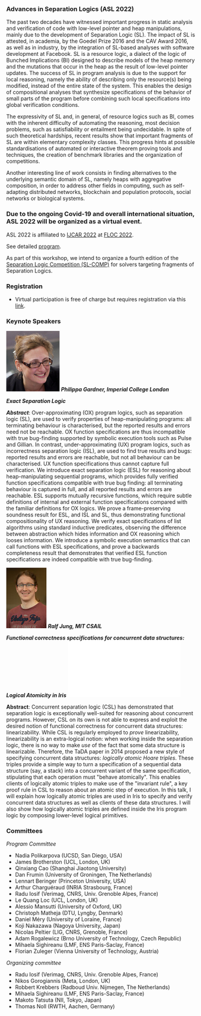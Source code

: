 ### Advances in Separation Logics (ASL 2022)

The past two decades have witnessed important progress in static analysis and verification of code with low-level pointer and heap manipulations, mainly due to the development of Separation Logic (SL). The impact of SL is attested, in academia, by the Goedel Prize 2016 and the CAV Award 2016, as well as in industry, by the integration of SL-based analyses with software development at Facebook. SL is a resource logic, a dialect of the logic of Bunched Implications (BI) designed to describe models of the heap memory and the mutations that occur in the heap as the result of low-level pointer updates. The success of SL in program analysis is due to the support for local reasoning, namely the ability of describing only the resource(s) being modified, instead of the entire state of the system. This enables the design of compositional analyses that synthesize specifications of the behavior of small parts of the program before combining such local specifications into global verification conditions.

The expressivity of SL and, in general, of resource logics such as BI, comes with the inherent difficulty of automating the reasoning, most decision problems, such as satisfiability or entailment being undecidable. In spite of such theoretical hardships, recent results show that important fragments of SL are within elementary complexity classes. This progress hints at possible standardisations of automated or interactive theorem proving tools and techniques, the creation of benchmark libraries and the organization of competitions.

Another interesting line of work consists in finding alternatives to the underlying semantic domain of SL, namely heaps with aggregative composition, in order to address other fields in computing, such as self-adapting distributed networks, blockchain and population protocols, social networks or biological systems.

### Due to the ongoing Covid-19 and overall international situation, ASL 2022 will be organized as a virtual event. 

ASL 2022 is affiliated to [IJCAR 2022](https://easychair.org/smart-program/IJCAR2022/index.html) at [FLOC 2022](https://www.floc2022.org/). 

See detailed [program](https://easychair.org/smart-program/FLoC2022/ASL-index.html). 

As part of this workshop, we intend to organize a fourth edition of the [Separation Logic Competition (SL-COMP)](https://sl-comp.github.io) for solvers targeting fragments of Separation Logics.  

### Registration

* Virtual participation is free of charge but requires registration via this [link](https://asl2022.rsvpify.com/).

### Keynote Speakers

![](philippa-1.jpg) ***Philippa Gardner, Imperial College London***

***Exact Separation Logic***

***Abstract***: Over-approximating (OX) program logics, such as separation logic (SL),
are used to verify properties of heap-manipulating programs: all
terminating behaviour is characterised, but the reported results and
errors need not be reachable. OX function specifications are thus
incompatible with true bug-finding supported by symbolic execution
tools such as Pulse and Gillian. In contrast, under-approximating (UX)
program logics, such as incorrectness separation logic (ISL), are used
to find true results and bugs: reported results and errors are
reachable, but not all behaviour can be characterised. UX function
specifications thus cannot capture full verification. We introduce exact separation logic (ESL) for reasoning about
heap-manipulating sequential programs, which provides fully verified
function specifications compatible with true bug finding: all
terminating behaviour is captured in full, and all reported results
and errors are reachable.  ESL supports mutually recursive functions,
which require subtle definitions of internal and external function
specifications compared with the familiar definitions for OX logics.
We prove a frame-preserving soundness result for ESL, and ISL and SL,
thus demonstrating functional compositionality of UX reasoning. We
verify exact specifications of list algorithms using standard
inductive predicates, observing the difference between abstraction
which hides information and OX reasoning which looses information.  We
introduce a symbolic execution semantics that can call functions with
ESL specifications, and prove a backwards completeness result that
demonstrates that verified ESL function specifications are indeed
compatible with true bug-finding.



![](ralf-2.jpg) ***Ralf Jung, MIT CSAIL*** 

***Functional correctness specifications for concurrent data structures:
Logical Atomicity in Iris*** ![(slides)](ralf-slides.pdf)

**Abstract**: Concurrent separation logic (CSL) has demonstrated that separation logic is
exceptionally well-suited for reasoning about concurrent programs. However, CSL
on its own is not able to express and exploit the desired notion of functional
correctness for concurrent data structures: linearizability. While CSL is
regularly employed to *prove* linearizability, linearizability is an
extra-logical notion: when working inside the separation logic, there is no way
to make *use* of the fact that some data structure is linearizable. Therefore, the TaDA paper in 2014 proposed a new style of specifying concurrent
data structures: *logically atomic Hoare triples*. These triples provide a
simple way to turn a specification of a sequential data structure (say, a stack)
into a concurrent variant of the same specification, stipulating that each
operation must "behave atomically". This enables clients of logically atomic
triples to make use of the "invariant rule", a key proof rule in CSL to reason
about an atomic step of execution. In this talk, I will explain how logically
atomic triples are used in Iris to specify and verify concurrent data structures
as well as clients of these data structures. I will also show how logically
atomic triples are defined inside the Iris program logic by composing
lower-level logical primitives.


### Committees

*Program Committee*

 - Nadia Polikarpova (UCSD, San Diego, USA)
 - James Brotherston (UCL, London, UK)
 - Qinxiang Cao (Shanghai Jiaotong University)
 - Dan Frumin (University of Groningen, The Netherlands)
 - Lennart Beringer (Princeton University, USA) 
 - Arthur Charguéraud (INRIA Strasbourg, France)
 - Radu Iosif (Verimag, CNRS, Univ. Grenoble Alpes, France)
 - Le Quang Loc (UCL, London, UK)
 - Alessio Mansutti (University of Oxford, UK)
 - Christoph Matheja (DTU, Lyngby, Denmark)
 - Daniel Méry (University of Loraine, France)
 - Koji Nakazawa (Nagoya University, Japan)
 - Nicolas Peltier (LIG, CNRS, Grenoble, France)
 - Adam Rogalewicz (Brno University of Technology, Czech Republic)
 - Mihaela Sighireanu (LMF, ENS Paris-Saclay, France)
 - Florian Zuleger (Vienna University of Technology, Austria)
   
*Organizing committee*

 - Radu Iosif (Verimag, CNRS, Univ. Grenoble Alpes, France)
 - Nikos Gorogiannis (Meta, London, UK)
 - Robbert Krebbers (Radboud Univ. Nijmegen, The Netherlands)
 - Mihaela Sighireanu (LMF, ENS Paris-Saclay, France)
 - Makoto Tatsuta (NII, Tokyo, Japan)
 - Thomas Noll (RWTH, Aachen, Germany)
